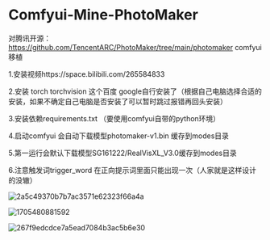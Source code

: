 # Comfyui-Mine-PhotoMaker

对腾讯开源：https://github.com/TencentARC/PhotoMaker/tree/main/photomaker comfyui移植

1.安装视频https://space.bilibili.com/265584833

2.安装 torch torchvision 这个百度 google自行安装了（根据自己电脑选择合适的安装，如果不确定自己电脑是否安装了可以暂时跳过报错再回头安装）

3.安装依赖requirements.txt  （要使用comfyui自带的python环境）

4.启动comfyui 会自动下载模型photomaker-v1.bin 缓存到modes目录

5.第一运行会默认下载模型SG161222/RealVisXL_V3.0缓存到modes目录

6.注意触发词trigger_word 在正向提示词里面只能出现一次（人家就是这样设计的没辙）

![2a5c49370b7b7ac3571e62323f66a4a](https://github.com/StartHua/Comfyui-Mine-PhotoMaker/assets/22284244/55b22806-67e6-49d6-a29d-fb016e57fddb)


![1705480881592](https://github.com/StartHua/Comfyui-Mine-PhotoMaker/assets/22284244/cc0e6240-c640-4872-954b-025b76ae8f97)



![267f9edcdce7a5ead7084b3ac5b6e30](https://github.com/StartHua/Comfyui-Mine-PhotoMaker/assets/22284244/e2755b9a-6063-42dd-8b91-f44915a88c42)

